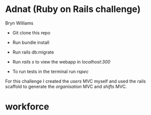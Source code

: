 # Adnat (Ruby on Rails challenge)
Bryn Williams

* Git clone this repo
* Run bundle install
* Run rails db:migrate

* Run *rails s* to view the webapp in *localhost:300*

* To run tests in the terminal run *rspec*

For this challenge I created the *users* MVC myself and used the rails scaffold to generate the *organisation* MVC and *shifts* MVC.

# workforce
